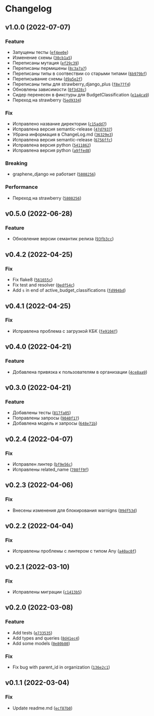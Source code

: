 # Changelog

<!--next-version-placeholder-->

## v1.0.0 (2022-07-07)
### Feature
* Запущены тесты ([`ef4ee0e`](https://github.com/devind-team/devind-django-dictionaries/commit/ef4ee0e6077ef1c94d5ac6559430816b45c3a25b))
* Изменение схемы ([`30cb1a5`](https://github.com/devind-team/devind-django-dictionaries/commit/30cb1a51d0694a4f15e20e87f54a65e57509d899))
* Переписаны мутация ([`ef29c39`](https://github.com/devind-team/devind-django-dictionaries/commit/ef29c394fb2a400ffd0d428ca2c564e9ecb59fa1))
* Переписаны пермишены ([`8c3a7a7`](https://github.com/devind-team/devind-django-dictionaries/commit/8c3a7a78641b5d4b83c0d650edc3a56325c18397))
* Переписаны типы в соотвествии со старыми типами ([`6b979bf`](https://github.com/devind-team/devind-django-dictionaries/commit/6b979bfff516d7199ad27116000f4b72efb07fa2))
* Переписывание схемы ([`d9a5e2f`](https://github.com/devind-team/devind-django-dictionaries/commit/d9a5e2fa4a4a97a6c610d6bac19df5463750409a))
* Переписаны типы для strawberry_django_plus ([`f8e77f4`](https://github.com/devind-team/devind-django-dictionaries/commit/f8e77f4796d7639e32b7780ad288dd87575eb969))
* Обновлены зависимости ([`0f3d28c`](https://github.com/devind-team/devind-django-dictionaries/commit/0f3d28cef3f13b1fbf578ec468a9e507762fff0d))
* Сидер перенесен в фикстуры для BudgetClassification ([`e1a4ca9`](https://github.com/devind-team/devind-django-dictionaries/commit/e1a4ca9939810de1b116cbebb0320d242bb4dc6b))
* Переход на strawberry ([`5ed9334`](https://github.com/devind-team/devind-django-dictionaries/commit/5ed9334de6905e2386eb986f701364e781339e2f))

### Fix
* Исправлено название директории ([`c15add7`](https://github.com/devind-team/devind-django-dictionaries/commit/c15add71cedede3cd41cd84be558fe6a08baf407))
* Исправлена версия semantic-release ([`47d7937`](https://github.com/devind-team/devind-django-dictionaries/commit/47d7937873c064929e87528f00afe6853a2c61fd))
* Убрана информация в ChangeLog.md ([`36329e3`](https://github.com/devind-team/devind-django-dictionaries/commit/36329e374a3ce7309836ab739ecb702f66ac4166))
* Исправлена версия semantic-release ([`6756ffc`](https://github.com/devind-team/devind-django-dictionaries/commit/6756ffc734c05f1b62fdd71dfcfe2158383d6c4e))
* Исправлена версия python ([`5411862`](https://github.com/devind-team/devind-django-dictionaries/commit/5411862c9d23bf511d431fd177ce2a072e006208))
* Исправлена версия python ([`a9ffed8`](https://github.com/devind-team/devind-django-dictionaries/commit/a9ffed8cbffc03f005f6d7a865ed3f827d242de3))

### Breaking
* graphene_django не работает  ([`5808256`](https://github.com/devind-team/devind-django-dictionaries/commit/58082563816df17f075e7b6ad4b46d7236bb374c))

### Performance
* Переход на strawberry ([`5808256`](https://github.com/devind-team/devind-django-dictionaries/commit/58082563816df17f075e7b6ad4b46d7236bb374c))

## v0.5.0 (2022-06-28)
### Feature
* Обновление версии семантик релиза ([`93fb3cc`](https://github.com/devind-team/devind-django-dictionaries/commit/93fb3cc24548ea21c3915c88b8e0c6668e663700))

## v0.4.2 (2022-04-25)
### Fix
* Fix flake8 ([`561655c`](https://github.com/devind-team/devind-django-dictionaries/commit/561655c6c323dab05a749105905c170bd814aacf))
* Fix test and resolver ([`0edf54c`](https://github.com/devind-team/devind-django-dictionaries/commit/0edf54c6a793d1de8b88da1c1b785193dea3ea2a))
* Add `s` in end of active_budget_classifications ([`fd994bd`](https://github.com/devind-team/devind-django-dictionaries/commit/fd994bde0efb284297ee389928a0f7c55b3a41ed))

## v0.4.1 (2022-04-25)
### Fix
* Исправлена проблема с загрузкой КБК ([`fe9104f`](https://github.com/devind-team/devind-django-dictionaries/commit/fe9104fe8e4538b552730ebb14b1b1b822056cf4))

## v0.4.0 (2022-04-21)
### Feature
* Добавлена привязка к пользователям в организации ([`4ce8aa9`](https://github.com/devind-team/devind-django-dictionaries/commit/4ce8aa9eeeb3e02e7c536acad9ebea183b510b3f))

## v0.3.0 (2022-04-21)
### Feature
* Добавлены тесты ([`817fa05`](https://github.com/devind-team/devind-django-dictionaries/commit/817fa05406adc801e86449d231a86dab2c1d68b2))
* Поправлены запросы ([`9040f17`](https://github.com/devind-team/devind-django-dictionaries/commit/9040f17ae7edc75dc68215dd1fda031ef2e223c7))
* Добавлена модель и запросы ([`648e71b`](https://github.com/devind-team/devind-django-dictionaries/commit/648e71b1a8f6390b34dc4b6403daf149ebf11a6c))

## v0.2.4 (2022-04-07)
### Fix
* Исправлен линтер ([`bf9e56c`](https://github.com/devind-team/devind-django-dictionaries/commit/bf9e56c054f4dc89f7c6c72bf9107c35626cba06))
* Исправлены related_name ([`708ff9f`](https://github.com/devind-team/devind-django-dictionaries/commit/708ff9f34e803f399c4e3b15b951680c68cea9c7))

## v0.2.3 (2022-04-06)
### Fix
* Внесены изменения для блокирования warnigns ([`09df53d`](https://github.com/devind-team/devind-django-dictionaries/commit/09df53de28e84a7037d95903d429bfd6b9a1dab2))

## v0.2.2 (2022-04-04)
### Fix
* Исправлены проблемы с линтером с типом Any ([`a40ac0f`](https://github.com/devind-team/devind-django-dictionaries/commit/a40ac0f90b6f41037132a169d09b060660ca3199))

## v0.2.1 (2022-03-10)
### Fix
* Исправлены миграции ([`c1413b5`](https://github.com/devind-team/devind-django-dictionaries/commit/c1413b53d3312b3cc14ae9d723f4ec942867c2ec))

## v0.2.0 (2022-03-08)
### Feature
* Add tests ([`e733535`](https://github.com/devind-team/devind-django-dictionaries/commit/e7335356d7e9e6276c61d104876ae0dcc47e3df7))
* Add types and queries ([`8d41ec4`](https://github.com/devind-team/devind-django-dictionaries/commit/8d41ec4fabec57586c0a2bff7c3a5a4450be53a2))
* Add some models ([`0e80b80`](https://github.com/devind-team/devind-django-dictionaries/commit/0e80b80648445f59d74089cac2a9784ac1c7164c))

### Fix
* Fix bug with parent_id in organization ([`136e2c1`](https://github.com/devind-team/devind-django-dictionaries/commit/136e2c1dc2e231109557cd6d658f61c01ba260d5))

## v0.1.1 (2022-03-04)
### Fix
* Update readme.md ([`ecf87b0`](https://github.com/devind-team/devind-django-dictionaries/commit/ecf87b0709d36760acbe6764025b11a4d70f14e6))
